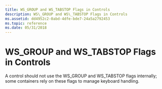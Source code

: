 ```yaml
---
title: WS_GROUP and WS_TABSTOP Flags in Controls
description: WS\_GROUP and WS\_TABSTOP Flags in Controls
ms.assetid: dd4952c2-0abd-4dfe-bde7-24a5a2792453
ms.topic: reference
ms.date: 05/31/2018
---
```


# WS\_GROUP and WS\_TABSTOP Flags in Controls

A control should not use the WS\_GROUP and WS\_TABSTOP flags internally; some containers rely on these flags to manage keyboard handling.

 

 




